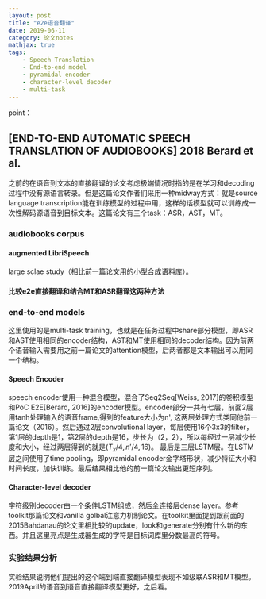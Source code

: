 ```yaml
---
layout: post
title: "e2e语音翻译"
date: 2019-06-11
category: 论文notes
mathjax: true
tags: 
    - Speech Translation
    - End-to-end model
    - pyramidal encoder
    - character-level decoder
    - multi-task
---
```


point：

## [END-TO-END AUTOMATIC SPEECH TRANSLATION OF AUDIOBOOKS] 2018 Berard et al. ##

之前的在语音到文本的直接翻译的论文考虑极端情况时指的是在学习和decoding过程中没有源语言转录。但是这篇论文作者们采用一种midway方式：就是source language transcription能在训练模型的过程中用，这样的话模型就可以训练成一次性解码源语音到目标文本。这篇论文有三个task：ASR，AST，MT。

### audiobooks corpus ###
#### augmented LibriSpeech ####
large sclae study（相比前一篇论文用的小型合成语料库）。

#### 比较e2e直接翻译和结合MT和ASR翻译这两种方法 ####

### end-to-end models ###

这里使用的是multi-task training，也就是在任务过程中share部分模型，即ASR和AST使用相同的encoder结构，AST和MT使用相同的decoder结构。因为前两个语音输入需要用之前一篇论文的attention模型，后两者都是文本输出可以用同一个结构。

#### Speech Encoder ####

speech encoder使用一种混合模型，混合了Seq2Seq[Weiss, 2017]的卷积模型和PoC E2E[Berard, 2016]的encoder模型。encoder部分一共有七层，前面2层用tanh处理输入的语音frame,得到的feature大小为n', 这两层处理方式类同他前一篇论文（2016）。然后通过2层convolutional layer，每层使用16个3x3的filter，第1层的depth是1，第2层的depth是16，步长为（2，2），所以每经过一层减少长度和大小，经过两层得到的就是$(T_x/4, n'/4, 16)$。 最后是三层LSTM层。在LSTM层之间使用了time pooling，即pyramidal encoder金字塔形状，减少特征大小和时间长度，加快训练。最后结果相比他的前一篇论文输出更短序列。

#### Character-level decoder ####

字符级别decoder由一个条件LSTM组成，然后全连接层dense layer。参考toolkit那篇论文和vanilla golbal注意力机制论文。在toolkit里面提到跟前面的2015Bahdanau的论文里相比较的update，look和generate分别有什么新的东西。并且这里亮点是生成器生成的字符是目标词库里分数最高的符号。

### 实验结果分析 ###
实验结果说明他们提出的这个端到端直接翻译模型表现不如级联ASR和MT模型。2019April的语音到语音直接翻译模型更好，之后看。